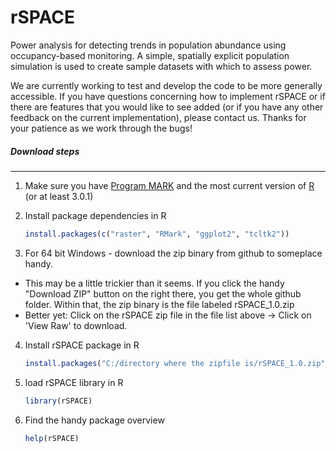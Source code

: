 rSPACE
====

Power analysis for detecting trends in population abundance using occupancy-based monitoring.  A simple, spatially explicit population simulation is used to create sample datasets with which to assess power.

We are currently working to test and develop the code to be more generally accessible.  If you have questions concerning how to implement rSPACE or if there are features that you would like to see added (or if you have any other feedback on the current implementation), please contact us.  Thanks for your patience as we work through the bugs!





##### Download steps
---

1. Make sure you have [Program MARK](http://www.phidot.org/software/mark/downloads/) and the most current version of [R](http://cran.us.r-project.org/) (or at least 3.0.1)
2. Install package dependencies in R

    ````R
    install.packages(c("raster", "RMark", "ggplot2", "tcltk2"))
    ````

3. For 64 bit Windows - download the zip binary from github to someplace handy.
  - This may be a little trickier than it seems.  If you click the handy "Download ZIP" button on the right there, you get the whole github folder.  Within that, the zip binary is the file labeled rSPACE_1.0.zip
  - Better yet: Click on the rSPACE zip file in the file list above -> Click on 'View Raw' to download. 
4. Install rSPACE package in R
  
    ````R
    install.packages("C:/directory where the zipfile is/rSPACE_1.0.zip", repos=NULL, type='source')
    ````

5. load rSPACE library in R 

    ````R 
    library(rSPACE)
    ````

6. Find the handy package overview

    ````R
    help(rSPACE)
    ````
